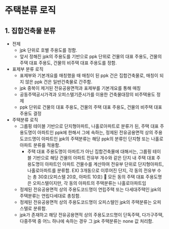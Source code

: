 # 주택분류 로직
## 1. 집합건축물 분류
- 전제 
    - jpk 단위로 호별 주용도를 정함.
    - 앞서 정해진 jpk의 주용도를 기반으로 ppk 단위로 건물의 대표 주용도, 건물의 주택 대표 주용도, 건물의 비주택 대표 주용도를 정함.
- 표제부 분류 로직
    - 표제부와 기본개요를 매칭했을 때 매칭이 된 ppk 건은 집합건축물로, 매칭이 되지 않은 ppk 건은 일반건축물로 간주함.
    - jpk 중복이 제거된 전유공용면적과 표제부를 기본개요를 통해 매칭
    - 공동주택공시가격과 오피스텔기준시가를 이용한 건축물대장의 비주택용도 정제
    - ppk 단위로 건물의 대표 주용도, 건물의 주택 대표 주용도, 건물의 비주택 대표 주용도 결정
- 주택분류 로직
    - 그룹핑 테이블 기반으로 단지형아파트, 나홀로아파트로 분류가 된, 주택 대표 주용도명이 아파트인 ppk에 한해서 그에 속하는, 정제된 전유공용면적 상의 주용도코드명이 아파트인 jpk의 주택분류는 해당 ppk의 분류인 단지형 또는 나홀로아파트 분류를 적용함.
        - 주택 대표 주용도명이 아파트가 아닌 집합건축물에 대해서는, 그룹핑 테이블 기반으로 해당 건물의 아파트 전유부 개수와 같은 단지 내 주택 대표 주용도명이 아파트인 아파트 건물수를 계산하여 전유부 단위로 단지형아파트, 나홀로아파트를 분류함.
EX) 3개동으로 이루어진 단지, 각 동의 전유부 수는 총 30호(오피스텔 20호, 아파트 10호)  모든 동의 주택 대표 주용도명은 오피스텔이지만, 각 동의 아파트의 주택분류는 나홀로아파트임
    - 정제된 전유공용면적 상의 주용도코드명이 연립주택 또는 다세대주택인 jpk의 주택분류는 연립다세대로 총칭함.
    - 정제된 전유공용면적 상의 주용도코드명이 오피스텔인 jpk의 주택분류는 오피스텔로 분류함.
    - jpk가 존재하고 해당 전유공용면적 상의 주용도코드명이 단독주택, 다가구주택, 다중주택 중 어느 하나에 속하는 경우 그 jpk 주택분류는 none 값 처리함.

